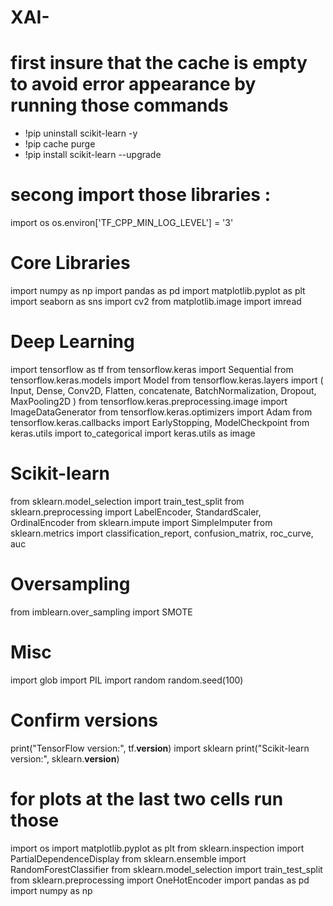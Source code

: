 # XAI-
# first insure that the cache is empty to avoid error appearance by running those commands 

* !pip uninstall scikit-learn -y
* !pip cache purge
* !pip install scikit-learn --upgrade

# secong import those libraries :

import os
os.environ['TF_CPP_MIN_LOG_LEVEL'] = '3'

# Core Libraries
import numpy as np
import pandas as pd
import matplotlib.pyplot as plt
import seaborn as sns
import cv2
from matplotlib.image import imread

# Deep Learning
import tensorflow as tf
from tensorflow.keras import Sequential
from tensorflow.keras.models import Model
from tensorflow.keras.layers import (
    Input, Dense, Conv2D, Flatten, concatenate,
    BatchNormalization, Dropout, MaxPooling2D
)
from tensorflow.keras.preprocessing.image import ImageDataGenerator
from tensorflow.keras.optimizers import Adam
from tensorflow.keras.callbacks import EarlyStopping, ModelCheckpoint
from keras.utils import to_categorical
import keras.utils as image

# Scikit-learn
from sklearn.model_selection import train_test_split
from sklearn.preprocessing import LabelEncoder, StandardScaler, OrdinalEncoder
from sklearn.impute import SimpleImputer
from sklearn.metrics import classification_report, confusion_matrix, roc_curve, auc

# Oversampling
from imblearn.over_sampling import SMOTE

# Misc
import glob
import PIL
import random
random.seed(100)

# Confirm versions
print("TensorFlow version:", tf.__version__)
import sklearn
print("Scikit-learn version:", sklearn.__version__)

# for plots at the last two cells run those 

import os
import matplotlib.pyplot as plt
from sklearn.inspection import PartialDependenceDisplay
from sklearn.ensemble import RandomForestClassifier
from sklearn.model_selection import train_test_split
from sklearn.preprocessing import OneHotEncoder
import pandas as pd
import numpy as np

